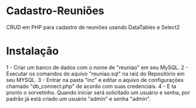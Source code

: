 # Cadastro-Reuniões
CRUD em PHP para cadastro de reuniões usando DataTables e Select2

# Instalação
1 - Criar um banco de dados com o nome de "reuniao" em seu MySQL.
2 - Executar os comandos do aquivo "reuniao.sql" na raiz do Repositório em seu MYSQL.
3 - Entrar na pasta "inc" e editar o aquivo de configurações chamado "db_connect.php" de acordo com suas credenciais.
4 - E ta pronto o sorvetinho. Quando iniciar será solicitado um usuário e senha, por padrão já está criado um usuário "admin" e senha "admin".
